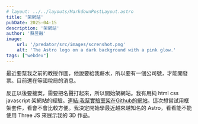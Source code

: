 ```yaml
---
# layout: ../../layouts/MarkdownPostLayout.astro
title: '架網站'
pubDate: 2025-04-15
description: '架網站'
author: '蘇昱融'
image:
    url: '/predator/src/images/screnshot.png'
    alt: 'The Astro logo on a dark background with a pink glow.'
tags: ["webdev"] 
---
```

最近要幫我之前的教授作圖，他說要給我薪水，所以要有一個公司號，才能開發票。目前還在等國稅局的消息。

反正以後要接案，需要把名聲打起來，所以開始架網站。我有用純 html css javascript 架網站的經驗。[連結:我幫實驗室架在Github的網站](https://sinicasoftlab.github.io/)。這次想嘗試用框架套件，看會不會比較方便。我決定開始學最近越來越知名的 Astro，看看能不能使用 Three JS 來展示我的 3D 作品。